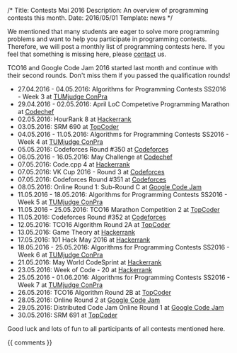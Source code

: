 /*
Title: Contests Mai 2016
Description: An overview of programming contests this month.
Date: 2016/05/01
Template: news
*/

We mentioned that many students are eager to solve more programming problems and want to help you participate in programming contests. Therefore, we will post a monthly list of programming contests here. If you feel that something is missing here, please [contact](https://icpc.tum.de/contact) us.

TCO16 and Google Code Jam 2016 started last month and continue with their second rounds. Don't miss them if you passed the qualification rounds!

* 27.04.2016 - 04.05.2016: Algorithms for Programming Contests SS2016 - Week 3 at [TUMjudge ConPra](https://judge.in.tum.de/conpra/)
* 29.04.2016 - 02.05.2016: April LoC Competetive Programming Marathon at [Codechef](https://www.codechef.com)
* 02.05.2016: HourRank 8 at [Hackerrank](https://www.hackerrank.com)
* 03.05.2016: SRM 690 at [TopCoder](https://www.topcoder.com)
* 04.05.2016 - 11.05.2016: Algorithms for Programming Contests SS2016 - Week 4 at [TUMjudge ConPra](https://judge.in.tum.de/conpra/)
* 05.05.2016: Codeforces Round #350 at [Codeforces](http://www.codeforces.com)
* 06.05.2016 - 16.05.2016: May Challenge at [Codechef](https://www.codechef.com)
* 07.05.2016: Code.cpp 4 at [Hackerrank](https://www.hackerrank.com)
* 07.05.2016: VK Cup 2016 - Round 3 at [Codeforces](http://www.codeforces.com)
* 07.05.2016: Codeforces Round #351 at [Codeforces](http://www.codeforces.com)
* 08.05.2016: Online Round 1: Sub-Round C at [Google Code Jam](https://code.google.com/codejam)
* 11.05.2016 - 18.05.2016: Algorithms for Programming Contests SS2016 - Week 5 at [TUMjudge ConPra](https://judge.in.tum.de/conpra/)
* 11.05.2016 - 25.05.2016: TCO16 Marathon Competition 2 at [TopCoder](https://www.topcoder.com)
* 11.05.2016: Codeforces Round #352 at [Codeforces](http://www.codeforces.com)
* 12.05.2016: TCO16 Algorithm Round 2A at [TopCoder](https://www.topcoder.com)
* 13.05.2016: Game Theory at [Hackerrank](https://www.hackerrank.com)
* 17.05.2016: 101 Hack May 2016 at [Hackerrank](https://www.hackerrank.com)
* 18.05.2016 - 25.05.2016: Algorithms for Programming Contests SS2016 - Week 6 at [TUMjudge ConPra](https://judge.in.tum.de/conpra/)
* 21.05.2016: May World CodeSprint at [Hackerrank](https://www.hackerrank.com)
* 23.05.2016: Week of Code - 20 at [Hackerrank](https://www.hackerrank.com)
* 25.05.2016 - 01.06.2016: Algorithms for Programming Contests SS2016 - Week 7 at [TUMjudge ConPra](https://judge.in.tum.de/conpra/)
* 26.05.2016: TCO16 Algorithm Round 2B at [TopCoder](https://www.topcoder.com)
* 28.05.2016: Online Round 2 at [Google Code Jam](https://code.google.com/codejam)
* 29.05.2016: Distributed Code Jam Online Round 1 at [Google Code Jam](https://code.google.com/codejam)
* 30.05.2016: SRM 691 at [TopCoder](https://www.topcoder.com)

Good luck and lots of fun to all participants of all contests mentioned here.

{{ comments }}

<!--
Sources:
https://judge.in.tum.de/contests
https://www.hackerrank.com/contests
https://www.codechef.com/contests
http://codeforces.com/contests
https://www.topcoder.com/community/events/
https://www.facebook.com/hackercup/
https://code.google.com/codejam/schedule.html
https://hashcode.withgoogle.com/
-->